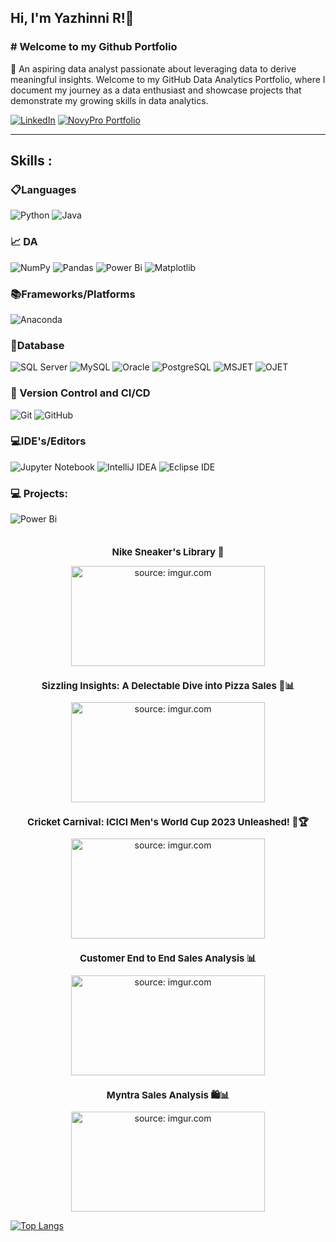 <h2> Hi, I'm Yazhinni R!👋 </h2>

<h3># Welcome to my Github Portfolio</h3>

🔭 An aspiring data analyst passionate about leveraging data to derive meaningful insights. Welcome to my GitHub Data Analytics Portfolio, where I document my journey as a data enthusiast and showcase projects that demonstrate my growing skills in data analytics.

[![LinkedIn](https://img.shields.io/badge/LinkedIn-View%20Profile-blue?style=flat&logo=linkedin)](https://www.linkedin.com/in/yazhinni-r/)
[![NovyPro Portfolio](https://img.shields.io/badge/NovyPro%20Portfolio-View%20Profile-Green?style=flat&logo=NovyPro%20Portfolio)](https://www.novypro.com/profile_projects/yazhinniramesh)

---

## **Skills :**

### 📋Languages
![Python](https://img.shields.io/badge/python-3670A0?style=for-the-badge&logo=python&logoColor=ffdd54)
![Java](https://img.shields.io/badge/java-%2300599C.svg?style=for-the-badge&logo=java&logoColor=white)

### 📈 DA 
![NumPy](https://img.shields.io/badge/numpy-%23013243.svg?style=for-the-badge&logo=numpy&logoColor=white)
![Pandas](https://img.shields.io/badge/pandas-%23150458.svg?style=for-the-badge&logo=pandas&logoColor=white)
![Power Bi](https://img.shields.io/badge/power_bi-F2C811?style=for-the-badge&logo=powerbi&logoColor=black)
![Matplotlib](https://img.shields.io/badge/Matplotlib-%23ffffff.svg?style=for-the-badge&logo=Matplotlib&logoColor=black)



### 📚Frameworks/Platforms
![Anaconda](https://img.shields.io/badge/Anaconda-%2344A833.svg?style=for-the-badge&logo=anaconda&logoColor=white)


### 💾Database
![SQL Server](https://img.shields.io/badge/SQL_Server-FFA500?style=for-the-badge&logo=microsoftsqlserver&logoColor=white)
![MySQL](https://img.shields.io/badge/MySQL-4479A1?style=for-the-badge&logo=mysql&logoColor=white)
![Oracle](https://img.shields.io/badge/Oracle-F80000?style=for-the-badge&logo=oracle&logoColor=white)
![PostgreSQL](https://img.shields.io/badge/PostgreSQL-336791?style=for-the-badge&logo=postgresql&logoColor=white)
![MSJET](https://img.shields.io/badge/MSJET-004880?style=for-the-badge&logo=microsoft&logoColor=white)
![OJET](https://img.shields.io/badge/OJET-F80000?style=for-the-badge&logo=oracle&logoColor=white)



### 🔬 Version Control and CI/CD
![Git](https://img.shields.io/badge/git-%23F05033.svg?style=for-the-badge&logo=git&logoColor=white)
![GitHub](https://img.shields.io/badge/github-%23121011.svg?style=for-the-badge&logo=github&logoColor=white)

### 💻IDE's/Editors
![Jupyter Notebook](https://img.shields.io/badge/jupyter-%23FA0F00.svg?style=for-the-badge&logo=jupyter&logoColor=white)
![IntelliJ IDEA](https://img.shields.io/badge/IntelliJ_IDEA-000000.svg?style=for-the-badge&logo=intellij-idea&logoColor=white)
![Eclipse IDE](https://img.shields.io/badge/Eclipse_IDE-2C2255.svg?style=for-the-badge&logo=eclipse-ide&logoColor=white)

### 💻 Projects:
![Power Bi](https://img.shields.io/badge/power_bi_projects-F2C812?style=for-the-badge&logo=powerbi&logoColor=black)

<div style="display: flex; justify-content: space-around; align-items: center; flex-wrap: wrap;">

  <div style="text-align: center;">
    <h2 style="font-size: 15px;">Nike Sneaker's Library 👟</h2>
    <a href="https://github.com/Yazhinni/MyDataAnalyticsPortfolio/tree/main/POWER%20BI/Nike_DA">
      <img src="https://i.imgur.com/N4HZUZm.png" title="source: imgur.com" width="310" height="160" />
    </a>
  </div>

  <div style="text-align: center;">
    <h2 style="font-size: 15px;">Sizzling Insights: A Delectable Dive into Pizza Sales 🍕📊</h2>
    <a href="https://github.com/Yazhinni/MyDataAnalyticsPortfolio/tree/main/POWER%20BI/Pizza_Sales_Analysis">
      <img src="https://i.imgur.com/AL0EuTK.png" title="source: imgur.com" width="310" height="160" />
    </a>
  </div>

  <div style="text-align: center;">
    <h2 style="font-size: 15px;">Cricket Carnival: ICICI Men's World Cup 2023 Unleashed! 🏏🏆</h2>
    <a href="https://github.com/Yazhinni/MyDataAnalyticsPortfolio/tree/main/POWER%20BI/ICC_Cricket_worldcup_Analysis">
      <img src="https://i.imgur.com/eyOngg1.png" title="source: imgur.com" width="310" height="160" />
    </a>
  </div>

  <div style="text-align: center;">
    <h2 style="font-size: 15px;">Customer End to End Sales Analysis 📊</h2>
    <a href="https://github.com/Yazhinni/MyDataAnalyticsPortfolio/tree/main/POWER%20BI/Customer_End_2_End_sales_Data_Analysis">
      <img src="https://i.imgur.com/s3sd1nm.png" title="source: imgur.com" width="310" height="160" />
    </a>
  </div>

  <div style="text-align: center;">
    <h2 style="font-size: 15px;">Myntra Sales Analysis 🛍️📊</h2>
    <a href="https://github.com/Yazhinni/MyDataAnalyticsPortfolio/tree/main/POWER%20BI/Myntra_DA">
      <img src="https://i.imgur.com/jxsyUxM.png" title="source: imgur.com" width="310" height="160" />
    </a>
  </div>

</div>



[![Top Langs](https://github-readme-stats.vercel.app/api/top-langs/?username=Yazhinni)](https://github.com/notramm/github-readme-stats)
